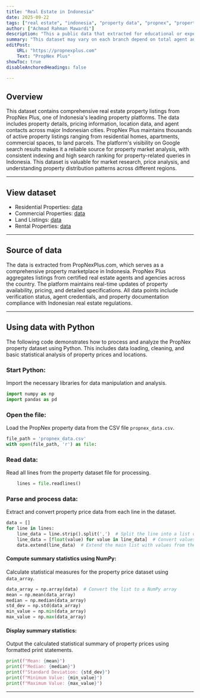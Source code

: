 ```yaml
---
title: "Real Estate in Indonesia" 
date: 2025-09-22
tags: ["real estate", "indonesia", "property data", "propnex", "property listings", "market analysis"]
author: ["Achmad Rahman Mawardi"]
description: "This a public data that extracted for educational or experiment, base on scale of PropNex."
summary: "This dataset may vary on each branch depend on total agent and total product listing that shown in propnexplus.com"
editPost:
    URL: "https://propnexplus.com"
    Text: "PropNex Plus"
showToc: true
disableAnchoredHeadings: false

---
```


## Overview

This dataset contains comprehensive real estate property listings from PropNex Plus, one of Indonesia's leading property platforms. The data includes property details, pricing information, location data, and agent contacts across major Indonesian cities. PropNex Plus maintains thousands of active property listings ranging from residential homes, apartments, commercial spaces, to land parcels. The platform's visibility on Google search results makes it a reliable source for property market analysis, with consistent indexing and high search ranking for property-related queries in Indonesia. This dataset is valuable for market research, price analysis, and understanding property distribution patterns across different regions.

---

## View dataset

+ Residential Properties: [data](https://github.com/pmichaillat/feru)
+ Commercial Properties: [data](https://github.com/pmichaillat/unemployment-gap)
+ Land Listings: [data](https://github.com/pmichaillat/job-rationing)
+ Rental Properties: [data](https://github.com/pmichaillat/countercyclical-multiplier)

---

## Source of data

The data is extracted from PropNexPlus.com, which serves as a comprehensive property marketplace in Indonesia. PropNex Plus aggregates listings from certified real estate agents and agencies across the country. The platform maintains real-time updates of property availability, pricing, and detailed specifications. All data points include verification status, agent credentials, and property documentation compliance with Indonesian real estate regulations.

---

## Using data with Python

The following code demonstrates how to process and analyze the PropNex property dataset using Python. This includes data loading, cleaning, and basic statistical analysis of property prices and locations.

### Start Python:

Import the necessary libraries for data manipulation and analysis.

```python
import numpy as np
import pandas as pd
```

### Open the file:

Load the PropNex property data from the CSV file `propnex_data.csv`.

```python
file_path = 'propnex_data.csv'
with open(file_path, 'r') as file:
```

### Read data:

Read all lines from the property dataset file for processing.

```python
    lines = file.readlines()
```

### Parse and process data:

Extract and convert property price data from each line in the dataset.

```python
data = []
for line in lines:
    line_data = line.strip().split(',')  # Split the line into a list of values
    line_data = [float(value) for value in line_data]  # Convert values to floats
    data.extend(line_data)  # Extend the main list with values from the line
```

#### Compute summary statistics using NumPy:

Calculate statistical measures for the property price dataset using `data_array`. 

```python
data_array = np.array(data)  # Convert the list to a NumPy array
mean = np.mean(data_array)
median = np.median(data_array)
std_dev = np.std(data_array)
min_value = np.min(data_array)
max_value = np.max(data_array)
```

#### Display summary statistics:

Output the calculated statistical summary of property prices using formatted print statements.

```python
print(f"Mean: {mean}")
print(f"Median: {median}")
print(f"Standard Deviation: {std_dev}")
print(f"Minimum Value: {min_value}")
print(f"Maximum Value: {max_value}")
```

---
